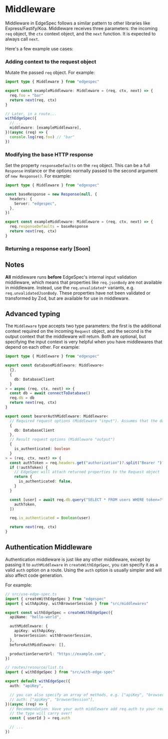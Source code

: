 # Middleware

Middleware in EdgeSpec follows a similar pattern to other libraries like Express/Fastify/Koa. Middleware receives three parameters: the incoming `req` object, the `ctx` context object, and the `next` function. It is expected to always call `next`.

Here's a few example use cases:

### Adding context to the request object

Mutate the passed `req` object. For example:

```typescript
import type { Middleware } from "edgespec"

export const exampleMiddleware: Middleware = (req, ctx, next) => {
  req.foo = "bar"
  return next(req, ctx)
}

// Later, in a route...
withEdgeSpec({
  // ...
  middleware: [exampleMiddleware],
})(async (req) => {
  console.log(req.foo) // "bar"
})
```

### Modifying the base HTTP response

Set the property `responseDefaults` on the `req` object. This can be a full `Response` instance or the options normally passed to the second argument of `new Response()`. For example:

```typescript
import type { Middleware } from "edgespec"

const baseResponse = new Response(null, {
  headers: {
    Server: "edgespec",
  },
})

export const exampleMiddleware: Middleware = (req, ctx, next) => {
  req.responseDefaults = baseResponse
  return next(req, ctx)
}
```

### Returning a response early [Soon]

## Notes

**All** middleware runs **before** EdgeSpec's internal input validation middleware, which means that properties like `req.jsonBody` are not available in middleware. Instead, use the `req.unvalidated*` variants, e.g. `req.unvalidatedJsonBody`. These properties have not been validated or transformed by Zod, but are available for use in middleware.

## Advanced typing

The `Middleware` type accepts two type parameters: the first is the additional context required on the incoming `Request` object, and the second is the output context that the middleware will return. Both are optional, but specifying the input context is very helpful when you have middlewares that depend on each other. For example:

```typescript
import type { Middleware } from "edgespec"

export const databaseMiddleware: Middleware<
  {},
  {
    db: DatabaseClient
  }
> = async (req, ctx, next) => {
  const db = await connectToDatabase()
  req.db = db
  return next(req, ctx)
}

export const bearerAuthMiddleware: Middleware<
  // Required request options (Middleware "input"). Assumes that the database middleware has already been called, maybe as part of `beforeAuthMiddleware[]` in `createWithEdgeSpec`.
  {
    db: DatabaseClient
  },
  // Result request options (Middleware "output")
  {
    is_authenticated: boolean
  }
> = (req, ctx, next) => {
  const authToken = req.headers.get("authorization")?.split("Bearer ")?.[1]
  if (!authToken) {
    // EdgeSpec will attach returned properties to the Request object
    return {
      is_authenticated: false,
    }
  }

  const [user] = await req.db.query("SELECT * FROM users WHERE token=?", [
    authToken,
  ])

  req.is_authenticated = Boolean(user)

  return next(req, ctx)
}
```

## Authentication Middleware

Authentication middleware is just like any other middleware, except by passing it to `authMiddleware` in `createWithEdgeSpec`, you can specify it as a valid `auth` option on a route. Using the `auth` option is usually simpler and will also affect code generation.

For example:

```ts
// src/use-edge-spec.ts
import { createWithEdgeSpec } from "edgespec"
import { withApiKey, withBrowserSession } from "src/middlewares"

export const withEdgeSpec = createWithEdgeSpec({
  apiName: "hello-world",

  authMiddleware: {
    apiKey: withApiKey,
    browserSession: withBrowserSession,
  },
  beforeAuthMiddleware: [],

  productionServerUrl: "https://example.com",
})
```

```ts
// routes/resource/list.ts
import { withEdgeSpec } from "src/with-edge-spec"

export default withEdgeSpec({
  auth: "apiKey",

  // you can also specify an array of methods, e.g. ["apiKey", "browserSession"]
  // auth: ["apiKey", "browserSession"],
})(async (req) => {
  // Recommendation: Have your auth middleware add req.auth to your request,
  // the type will carry over!
  const { userId } = req.auth

  // ...
})
```
